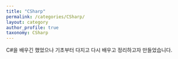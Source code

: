 ```yaml
---
title: "CSharp"
permalink: /categories/CSharp/
layout: category
author_profile: true
taxonomy: CSharp
---
```


C#을 배우긴 했었으나 기초부터 다지고 다시 배우고 정리하고자 만들었습니다.